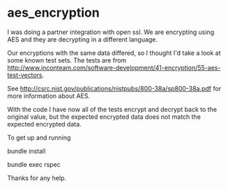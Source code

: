 aes_encryption
==============

I was doing a partner integration with open ssl. We are encrypting using AES and they are decrypting in a different language.

Our encryptions with the same data differed, so I thought I'd take a look at some known test sets. The tests are from http://www.inconteam.com/software-development/41-encryption/55-aes-test-vectors.

See http://csrc.nist.gov/publications/nistpubs/800-38a/sp800-38a.pdf for more information about AES.

With the code I have now all of the tests encrypt and decrypt back to the original value, but the expected encrypted data does not match the expected encrypted data.



To get up and running 

bundle install

bundle exec rspec 

Thanks for any help.
